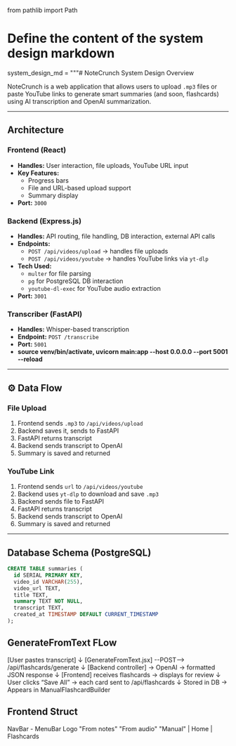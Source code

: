 from pathlib import Path

# Define the content of the system design markdown

system_design_md = """# NoteCrunch System Design Overview

NoteCrunch is a web application that allows users to upload `.mp3` files or paste YouTube links to generate smart summaries (and soon, flashcards) using AI transcription and OpenAI summarization.

---

## Architecture

### Frontend (React)

- **Handles:** User interaction, file uploads, YouTube URL input
- **Key Features:**
  - Progress bars
  - File and URL-based upload support
  - Summary display
- **Port:** `3000`

### Backend (Express.js)

- **Handles:** API routing, file handling, DB interaction, external API calls
- **Endpoints:**
  - `POST /api/videos/upload` → handles file uploads
  - `POST /api/videos/youtube` → handles YouTube links via `yt-dlp`
- **Tech Used:**
  - `multer` for file parsing
  - `pg` for PostgreSQL DB interaction
  - `youtube-dl-exec` for YouTube audio extraction
- **Port:** `3001`

### Transcriber (FastAPI)

- **Handles:** Whisper-based transcription
- **Endpoint:** `POST /transcribe`
- **Port:** `5001`
- **source venv/bin/activate, uvicorn main:app --host 0.0.0.0 --port 5001 --reload**

---

## ⚙️ Data Flow

### File Upload

1. Frontend sends `.mp3` to `/api/videos/upload`
2. Backend saves it, sends to FastAPI
3. FastAPI returns transcript
4. Backend sends transcript to OpenAI
5. Summary is saved and returned

### YouTube Link

1. Frontend sends `url` to `/api/videos/youtube`
2. Backend uses `yt-dlp` to download and save `.mp3`
3. Backend sends file to FastAPI
4. FastAPI returns transcript
5. Backend sends transcript to OpenAI
6. Summary is saved and returned

---

## Database Schema (PostgreSQL)

```sql
CREATE TABLE summaries (
  id SERIAL PRIMARY KEY,
  video_id VARCHAR(255),
  video_url TEXT,
  title TEXT,
  summary TEXT NOT NULL,
  transcript TEXT,
  created_at TIMESTAMP DEFAULT CURRENT_TIMESTAMP
);
```

## GenerateFromText FLow

[User pastes transcript]
↓
[GenerateFromText.jsx] --POST--> /api/flashcards/generate
↓
[Backend controller] → OpenAI → formatted JSON response
↓
[Frontend] receives flashcards → displays for review
↓
User clicks “Save All” → each card sent to /api/flashcards
↓
Stored in DB → Appears in ManualFlashcardBuilder

## Frontend Struct

NavBar -
MenuBar Logo "From notes" "From audio" "Manual"
|
Home
|
Flashcards
